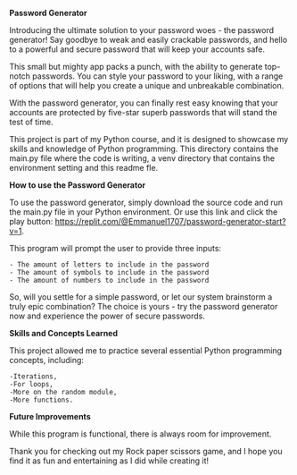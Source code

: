 **Password Generator**

Introducing the ultimate solution to your password woes - the password generator! Say goodbye to weak and easily crackable passwords, and hello to a powerful and secure password that will keep your accounts safe.

This small but mighty app packs a punch, with the ability to generate top-notch passwords. You can style your password to your liking, with a range of options that will help you create a unique and unbreakable combination.

With the password generator, you can finally rest easy knowing that your accounts are protected by five-star superb passwords that will stand the test of time. 

This project is part of my Python course, and it is designed to showcase my skills and knowledge of Python programming.
This directory contains the main.py file where the code is writing, a venv directory that contains the environment setting and this readme fle.

**How to use the Password Generator**

To use the password generator, simply download the source code and run the main.py file in your Python environment.
Or use this link and click the play button: https://replit.com/@Emmanuel1707/password-generator-start?v=1.

This program will prompt the user to provide three inputs:

	- The amount of letters to include in the password
	- The amount of symbols to include in the password
	- The amount of numbers to include in the password

So, will you settle for a simple password, or let our system brainstorm a truly epic combination? The choice is yours - try the password generator now and experience the power of secure passwords.

**Skills and Concepts Learned**

This project allowed me to practice several essential Python programming concepts, including:

	-Iterations,
	-For loops,
	-More on the random module,
	-More functions.

**Future Improvements**

While this program is functional, there is always room for improvement.

Thank you for checking out my Rock paper scissors game, and I hope you find it as fun and entertaining as I did while creating it!
